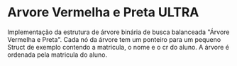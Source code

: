 # Arvore Vermelha e Preta ULTRA
Implementação da estrutura de árvore binária de busca balanceada "Árvore Vermelha e Preta". 
Cada nó da árvore tem um ponteiro para um pequeno Struct de exemplo contendo a matricula, o nome e o cr do aluno.
A árvore é ordenada pela matricula do aluno.
